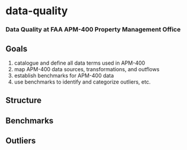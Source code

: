 # data-quality
### Data Quality at FAA APM-400 Property Management Office  

## Goals  
1. catalogue and define all data terms used in APM-400  
2. map APM-400 data sources, transformations, and outflows  
3. establish benchmarks for APM-400 data  
4. use benchmarks to identify and categorize outliers, etc.  

## Structure  

## Benchmarks  

## Outliers  